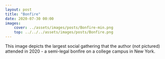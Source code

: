```yaml
---
layout: post
title: "Bonfire"
date: 2020-07-30 00:00
images: 
    cover: ../assets/images/posts/Bonfire-min.png
    top: ../../../assets/images/posts/Bonfire.png
---
```

This image depicts the largest social gathering that the author (not pictured) attended in 2020 - a semi-legal bonfire on a college campus in New York.